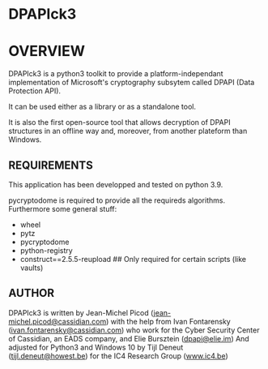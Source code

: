 # DPAPIck3
OVERVIEW
========
DPAPIck3 is a python3 toolkit to provide a platform-independant implementation
of Microsoft's cryptography subsytem called DPAPI (Data Protection API).

It can be used either as a library or as a standalone tool.

It is also the first open-source tool that allows decryption of DPAPI
structures in an offline way and, moreover, from another plateform than
Windows.

REQUIREMENTS
------------
This application has been developped and tested on python 3.9.

pycryptodome is required to provide all the requireds algorithms.
Furthermore some general stuff:
* wheel
* pytz
* pycryptodome
* python-registry
* construct==2.5.5-reupload  ## Only required for certain scripts (like vaults)

AUTHOR
------
DPAPIck3 is written by Jean-Michel Picod (jean-michel.picod@cassidian.com)
with the help from Ivan Fontarensky (ivan.fontarensky@cassidian.com)
who work for the Cyber Security Center of Cassidian, an EADS company,
and Elie Bursztein (dpapi@elie.im)
And adjusted for Python3 and Windows 10 by Tijl Deneut (tijl.deneut@howest.be)
for the IC4 Research Group (www.ic4.be)